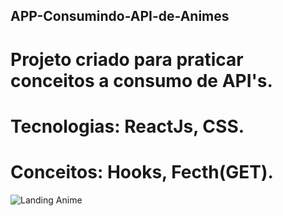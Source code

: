## APP-Consumindo-API-de-Animes

# Projeto criado para praticar conceitos a consumo de API's.

# Tecnologias: ReactJs, CSS.
# Conceitos: Hooks, Fecth(GET).

![Landing Anime](https://github.com/arielnicollas/APP-Consumindo-API-de-Animes/blob/main/projeto.png?raw=true)
